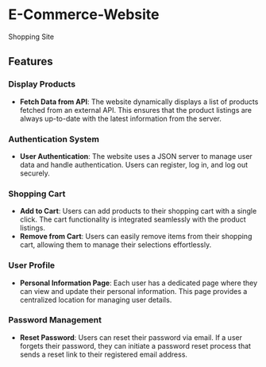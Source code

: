 # E-Commerce-Website
Shopping Site

## Features

### Display Products

- **Fetch Data from API**: The website dynamically displays a list of products fetched from an external API. This ensures that the product listings are always up-to-date with the latest information from the server.

### Authentication System

- **User Authentication**: The website uses a JSON server to manage user data and handle authentication. Users can register, log in, and log out securely.

### Shopping Cart

- **Add to Cart**: Users can add products to their shopping cart with a single click. The cart functionality is integrated seamlessly with the product listings.
- **Remove from Cart**: Users can easily remove items from their shopping cart, allowing them to manage their selections effortlessly.

### User Profile

- **Personal Information Page**: Each user has a dedicated page where they can view and update their personal information. This page provides a centralized location for managing user details.

### Password Management

- **Reset Password**: Users can reset their password via email. If a user forgets their password, they can initiate a password reset process that sends a reset link to their registered email address.

